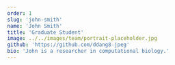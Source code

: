 ```yaml
---
order: 1
slug: 'john-smith'
name: 'John Smith'
title: 'Graduate Student'
image: ../../images/team/portrait-placeholder.jpg
github: 'https://github.com/ddang8-jpeg'
bio: 'John is a researcher in computational biology.'
---
```


